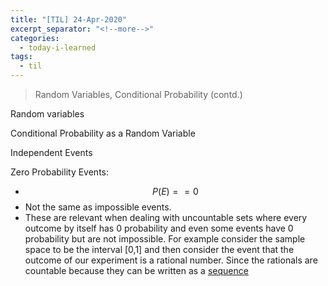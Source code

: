 ```yaml
---
title: "[TIL] 24-Apr-2020"
excerpt_separator: "<!--more-->"
categories:
  - today-i-learned
tags:
  - til 
---
```


> Random Variables, Conditional Probability (contd.)

<!--more-->

Random variables

Conditional Probability as a Random Variable

Independent Events

Zero Probability Events:
- $$P(E) == 0$$
- Not the same as impossible events.
- These are relevant when dealing with uncountable sets where every outcome by itself has 0 probability and even some events have 0 probability but are not impossible. For example consider the sample space to be the interval [0,1] and then consider the event that the outcome of our experiment is a rational number. Since the rationals are countable because they can be written as a [sequence](# "Can be mapped from the naturals")
